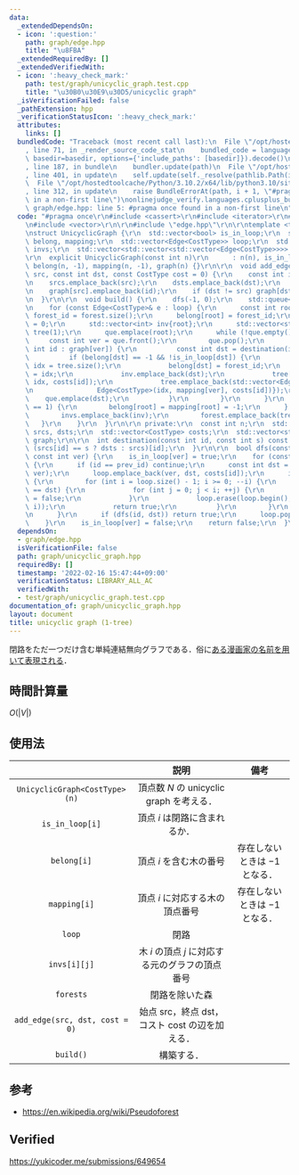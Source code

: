 ```yaml
---
data:
  _extendedDependsOn:
  - icon: ':question:'
    path: graph/edge.hpp
    title: "\u8FBA"
  _extendedRequiredBy: []
  _extendedVerifiedWith:
  - icon: ':heavy_check_mark:'
    path: test/graph/unicyclic_graph.test.cpp
    title: "\u30B0\u30E9\u30D5/unicyclic graph"
  _isVerificationFailed: false
  _pathExtension: hpp
  _verificationStatusIcon: ':heavy_check_mark:'
  attributes:
    links: []
  bundledCode: "Traceback (most recent call last):\n  File \"/opt/hostedtoolcache/Python/3.10.2/x64/lib/python3.10/site-packages/onlinejudge_verify/documentation/build.py\"\
    , line 71, in _render_source_code_stat\n    bundled_code = language.bundle(stat.path,\
    \ basedir=basedir, options={'include_paths': [basedir]}).decode()\n  File \"/opt/hostedtoolcache/Python/3.10.2/x64/lib/python3.10/site-packages/onlinejudge_verify/languages/cplusplus.py\"\
    , line 187, in bundle\n    bundler.update(path)\n  File \"/opt/hostedtoolcache/Python/3.10.2/x64/lib/python3.10/site-packages/onlinejudge_verify/languages/cplusplus_bundle.py\"\
    , line 401, in update\n    self.update(self._resolve(pathlib.Path(included), included_from=path))\n\
    \  File \"/opt/hostedtoolcache/Python/3.10.2/x64/lib/python3.10/site-packages/onlinejudge_verify/languages/cplusplus_bundle.py\"\
    , line 312, in update\n    raise BundleErrorAt(path, i + 1, \"#pragma once found\
    \ in a non-first line\")\nonlinejudge_verify.languages.cplusplus_bundle.BundleErrorAt:\
    \ graph/edge.hpp: line 5: #pragma once found in a non-first line\n"
  code: "#pragma once\r\n#include <cassert>\r\n#include <iterator>\r\n#include <queue>\r\
    \n#include <vector>\r\n\r\n#include \"edge.hpp\"\r\n\r\ntemplate <typename CostType>\r\
    \nstruct UnicyclicGraph {\r\n  std::vector<bool> is_in_loop;\r\n  std::vector<int>\
    \ belong, mapping;\r\n  std::vector<Edge<CostType>> loop;\r\n  std::vector<std::vector<int>>\
    \ invs;\r\n  std::vector<std::vector<std::vector<Edge<CostType>>>> forest;\r\n\
    \r\n  explicit UnicyclicGraph(const int n)\r\n      : n(n), is_in_loop(n, false),\
    \ belong(n, -1), mapping(n, -1), graph(n) {}\r\n\r\n  void add_edge(const int\
    \ src, const int dst, const CostType cost = 0) {\r\n    const int id = srcs.size();\r\
    \n    srcs.emplace_back(src);\r\n    dsts.emplace_back(dst);\r\n    costs.emplace_back(cost);\r\
    \n    graph[src].emplace_back(id);\r\n    if (dst != src) graph[dst].emplace_back(id);\r\
    \n  }\r\n\r\n  void build() {\r\n    dfs(-1, 0);\r\n    std::queue<int> que;\r\
    \n    for (const Edge<CostType>& e : loop) {\r\n      const int root = e.src,\
    \ forest_id = forest.size();\r\n      belong[root] = forest_id;\r\n      mapping[root]\
    \ = 0;\r\n      std::vector<int> inv{root};\r\n      std::vector<std::vector<Edge<CostType>>>\
    \ tree(1);\r\n      que.emplace(root);\r\n      while (!que.empty()) {\r\n   \
    \     const int ver = que.front();\r\n        que.pop();\r\n        for (const\
    \ int id : graph[ver]) {\r\n          const int dst = destination(id, ver);\r\n\
    \          if (belong[dst] == -1 && !is_in_loop[dst]) {\r\n            const int\
    \ idx = tree.size();\r\n            belong[dst] = forest_id;\r\n            mapping[dst]\
    \ = idx;\r\n            inv.emplace_back(dst);\r\n            tree[mapping[ver]].emplace_back(mapping[ver],\
    \ idx, costs[id]);\r\n            tree.emplace_back(std::vector<Edge<CostType>>{\r\
    \n                Edge<CostType>(idx, mapping[ver], costs[id])});\r\n        \
    \    que.emplace(dst);\r\n          }\r\n        }\r\n      }\r\n      if (inv.size()\
    \ == 1) {\r\n        belong[root] = mapping[root] = -1;\r\n      } else {\r\n\
    \        invs.emplace_back(inv);\r\n        forest.emplace_back(tree);\r\n   \
    \   }\r\n    }\r\n  }\r\n\r\n private:\r\n  const int n;\r\n  std::vector<int>\
    \ srcs, dsts;\r\n  std::vector<CostType> costs;\r\n  std::vector<std::vector<int>>\
    \ graph;\r\n\r\n  int destination(const int id, const int s) const {\r\n    return\
    \ (srcs[id] == s ? dsts : srcs)[id];\r\n  }\r\n\r\n  bool dfs(const int prev_id,\
    \ const int ver) {\r\n    is_in_loop[ver] = true;\r\n    for (const int id : graph[ver])\
    \ {\r\n      if (id == prev_id) continue;\r\n      const int dst = destination(id,\
    \ ver);\r\n      loop.emplace_back(ver, dst, costs[id]);\r\n      if (is_in_loop[dst])\
    \ {\r\n        for (int i = loop.size() - 1; i >= 0; --i) {\r\n          if (loop[i].src\
    \ == dst) {\r\n            for (int j = 0; j < i; ++j) {\r\n              is_in_loop[loop[j].src]\
    \ = false;\r\n            }\r\n            loop.erase(loop.begin(), std::next(loop.begin(),\
    \ i));\r\n            return true;\r\n          }\r\n        }\r\n        assert(false);\r\
    \n      }\r\n      if (dfs(id, dst)) return true;\r\n      loop.pop_back();\r\n\
    \    }\r\n    is_in_loop[ver] = false;\r\n    return false;\r\n  }\r\n};\r\n"
  dependsOn:
  - graph/edge.hpp
  isVerificationFile: false
  path: graph/unicyclic_graph.hpp
  requiredBy: []
  timestamp: '2022-02-16 15:47:44+09:00'
  verificationStatus: LIBRARY_ALL_AC
  verifiedWith:
  - test/graph/unicyclic_graph.test.cpp
documentation_of: graph/unicyclic_graph.hpp
layout: document
title: unicyclic graph (1-tree)
---
```


閉路をただ一つだけ含む単純連結無向グラフである．俗に[ある漫画家の名前を用いて表現される](https://twitter.com/chokudai/status/772440823170379776)．


## 時間計算量

$O(\lvert V \rvert)$


## 使用法

||説明|備考|
|:--:|:--:|:--:|
|`UnicyclicGraph<CostType>(n)`|頂点数 $N$ の unicyclic graph を考える．||
|`is_in_loop[i]`|頂点 $i$ は閉路に含まれるか．||
|`belong[i]`|頂点 $i$ を含む木の番号|存在しないときは $-1$ となる．|
|`mapping[i]`|頂点 $i$ に対応する木の頂点番号|存在しないときは $-1$ となる．|
|`loop`|閉路||
|`invs[i][j]`|木 $i$ の頂点 $j$ に対応する元のグラフの頂点番号||
|`forests`|閉路を除いた森||
|`add_edge(src, dst, cost = 0)`|始点 $\mathrm{src}$，終点 $\mathrm{dst}$，コスト $\mathrm{cost}$ の辺を加える．|||
|`build()`|構築する．||


## 参考

- https://en.wikipedia.org/wiki/Pseudoforest


## Verified

https://yukicoder.me/submissions/649654
